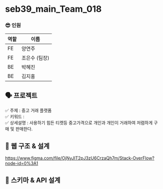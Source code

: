 # seb39_main_Team_018
### 😎 인원 
|역할|이름|
|-|-|
|FE|양연주|
|FE|조은수 (팀장)|
|BE|박혜진|
|BE|김지홍

## 🗣 프로젝트
✅ 주제 : 중고 거래 플랫폼<br>
✅ 키워드 : <br>
✅ 상세설명 : 사용하기 힘든 티켓등 중고가격으로 개인과 개인이 거래하여 저렴하게 구매 및 판매한다.


## 🗽 웹 구조 & 설계

https://www.figma.com/file/OjNyJIT2pJ3zU6CrzaQh7m/Stack-OverFlow?node-id=0%3A1

## 🗽 스키마 & API 설계
